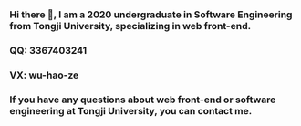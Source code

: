 ### Hi there 👋, I am a 2020 undergraduate in Software Engineering from Tongji University, specializing in web front-end.
### QQ: 3367403241
### VX: wu-hao-ze
### If you have any questions about web front-end or software engineering at Tongji University, you can contact me.
<!-- ![Anurag's GitHub stats](https://github-readme-stats.vercel.app/api?username=wu-hao-ze&PAT_1&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&show_icons=true&theme=radical)-->
<!--[![Readme Card](https://github-readme-stats.vercel.app/api/pin/?username=wu-hao-ze&repo=All-assignments-and-projects-for-software-engineering-courses-at-Tongji-University)](https://github.com/anuraghazra/github-readme-stats)-->
<!--[![Top Langs](https://github-readme-stats.vercel.app/api/top-langs/?username=wu-hao-ze&PAT_1&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&layout=donut&exclude_repo=All-assignments-and-projects-for-software-engineering-courses-at-Tongji-University,Tower-Defense-Project-Unity5.5,Shen-Jian-high-level-programming-language-Programming)](https://github.com/anuraghazra/github-readme-stats)-->
<!--
**wu-hao-ze/wu-hao-ze** is a ✨ _special_ ✨ repository because its `README.md` (this file) appears on your GitHub profile.

Here are some ideas to get you started:

- 🔭 I’m currently working on ...
- 🌱 I’m currently learning ...
- 👯 I’m looking to collaborate on ...
- 🤔 I’m looking for help with ...
- 💬 Ask me about ...
- 📫 How to reach me: ...
- 😄 Pronouns: ...
- ⚡ Fun fact: ...
-->
